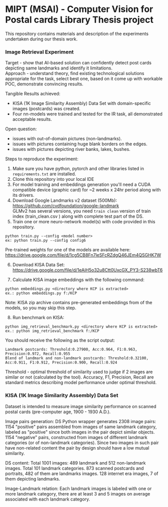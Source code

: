 # MIPT (MSAI) - Computer Vision for Postal cards Library Thesis project

This repository contains materials and description of the experiments undertaken during our thesis work.

### Image Retrieval Experiment
Target - show that AI-based solution can confidently detect post cards depicting same landmarks and identify it limitations. <br> 
Approach - understand theory, find existing technological solutions appropriate for the task, select best one, based on it come up with workable POC, demonstrate convincing results.  

Tangible Results achieved:
- KISA (1K Image Similarity Assembly) Data Set with domain-specific images (postcards) was created.
- Four nn-models were trained and tested for the IR task, all demonstrated acceptable results.

Open question:
- issues with out-of-domain pictures (non-landmarks).
- issues with pictures containing huge blank borders on the edges.
- issues with pictures depicting river banks, lakes, bushes.

Steps to reproduce the experiment:

1. Make sure you have python, pytorch and other libraries listed in ```requirements.txt``` are installed.
2. Clone this repository into your local IDE
3. For model training and embeddings generation you'll need a CUDA compatible device (graphic card) for ~2 weeks x 24hr period along with its drivers.
4. Download Google Landmarks v2 dataset (500Mb): https://github.com/cvdfoundation/google-landmark <br>
GLMv2 has several versions, you need ```train clean``` version of train index (train_clean.csv ) along with complete test part of the DS. 
5. Train one or more neuro-network model(s) with code provided in this repository.
```
python train.py --config <model number>
ex: python train.py --config config6
```
Pre-trained weights for one of the models are available here: https://drive.google.com/file/d/1cg5CB8Fn7leSFcRZdgQ46JEm4QSGHK7W 

6. Download KISA Data Set:
https://drive.google.com/file/d/1eAiH5o32u8Ctt0UxcGX_PY3-S238wbT6

7. Calculate KISA image embeddings with the following command: 
```
python embeddings.py <directory where KCP is extracted>
ex.: python embeddings.py f:/KCP
```
Note: KISA zip archive contains pre-generated embeddings from of the models, so you may skip this step.

8. Run benchmark on KISA:
```
python img_retrieval_benchmark.py <directory where KCP is extracted>
ex.: python img_retrieval_benchmark f:/KCP
```
You should receive the following as the script output: <br>
```
Landmark postcards: Threshold:0.27900, Acc:0.964, F1:0.963, Precision:0.972, Recall:0.955
Blend of landmark and non-landmark postcards: Threshold:0.32100, Acc:0.911, F1:0.912, Precision:0.900, Recall:0.924
```

Threshold - optimal threshold of similarity used to judge if 2 images are similar or not (calculated by the tool).
Accuracy, F1, Precision, Recall are standard metrics describing model performance under optimal threshold.

### KISA (1K Image Similarity Assembly) Data Set
Dataset is intended to measure image similarity performance on scanned postal cards (pre-computer age, 1900 - 1930 A.D.). 

Image pairs generation:
DS Python wrapper generates 2308 image pairs: 
1154 "positive" pairs assembled from images of same landmark category, labeled as "positive" since both images in the pair depict similar objects.
1154 "negative" pairs, constructed from images of different landmark categories (or of non-landmark categories). Since two images in such pair have non-related content the pair by design should have a low mutual similarity. 

DS content:
Total 1001 images: 489 landmark and 512 non-landmark images.
Total 101 landmark categories.
873 scanned postcards and portraits, 482 of them are landmarks images.
128 internet era images, 7 of them depicting landmarks.

Image-Landmark relation:
Each landmark images is labeled with one or more landmark category, 
there are at least 3 and 5 images on average associated with each landmark category.
